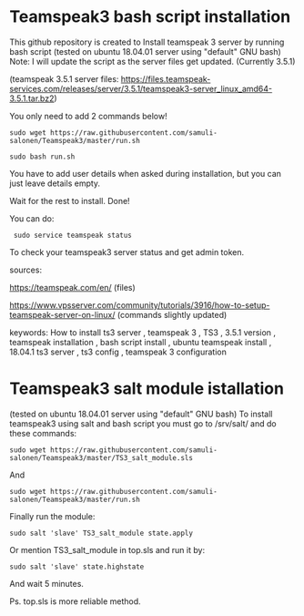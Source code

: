 # Teamspeak3 bash script installation
This github repository is created to Install teamspeak 3 server by running bash script (tested on ubuntu 18.04.01 server using "default" GNU bash)
Note: I will update the script as the server files get updated. (Currently 3.5.1)

(teamspeak 3.5.1 server files: https://files.teamspeak-services.com/releases/server/3.5.1/teamspeak3-server_linux_amd64-3.5.1.tar.bz2)

You only need to add 2 commands below!

    sudo wget https://raw.githubusercontent.com/samuli-salonen/Teamspeak3/master/run.sh
    
    sudo bash run.sh
 
You have to add user details when asked during installation, but you can just leave details empty.

Wait for the rest to install.
Done!

You can do:
     
     sudo service teamspeak status

To check your teamspeak3 server status and get admin token.


sources:

https://teamspeak.com/en/ (files)

https://www.vpsserver.com/community/tutorials/3916/how-to-setup-teamspeak-server-on-linux/ (commands slightly updated)


keywords:
How to install ts3 server , teamspeak 3 , TS3 , 3.5.1 version , teamspeak installation , bash script install , ubuntu 
teamspeak install , 18.04.1 ts3 server , ts3 config , teamspeak 3 configuration 






# Teamspeak3 salt module istallation

(tested on ubuntu 18.04.01 server using "default" GNU bash)
To install teamspeak3 using salt and bash script you must go to /srv/salt/ and do these commands:

    sudo wget https://raw.githubusercontent.com/samuli-salonen/Teamspeak3/master/TS3_salt_module.sls

And 
   
    sudo wget https://raw.githubusercontent.com/samuli-salonen/Teamspeak3/master/run.sh
    
Finally run the module:
   
    sudo salt 'slave' TS3_salt_module state.apply
    
Or mention TS3_salt_module in top.sls and run it by:
    
    sudo salt 'slave' state.highstate
    
And wait 5 minutes.

Ps. top.sls is more reliable method.
    
    

